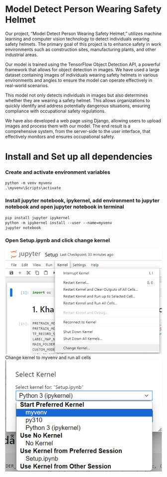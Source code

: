 # Model Detect Person Wearing Safety Helmet
Our project, “Model Detect Person Wearing Safety Helmet,” utilizes machine learning and computer vision technology to detect individuals wearing safety helmets. The primary goal of this project is to enhance safety in work environments such as construction sites, manufacturing plants, and other industrial areas.

Our model is trained using the TensorFlow Object Detection API, a powerful framework that allows for object detection in images. We have used a large dataset containing images of individuals wearing safety helmets in various environments and angles to ensure the model can operate effectively in real-world scenarios.

This model not only detects individuals in images but also determines whether they are wearing a safety helmet. This allows organizations to quickly identify and address potentially dangerous situations, ensuring compliance with occupational safety regulations.

We have also developed a web page using Django, allowing users to upload images and process them with our model. The end result is a comprehensive system, from the server-side to the user interface, that effectively monitors and ensures occupational safety.
# Install and Set up all dependencies
### Create and activate environment variables
```
python -m venv myvenv
.\myvenv\Scripts\activate
```
### Install jupyter notebook, ipykernel, add environment to jupyter notebook and open jupyter notebook in terminal
```
pip install jupyter ipykernel
python -m ipykernel install --user --name=myvenv
jupyter notebook
```
### Open Setup.ipynb and click change kernel
![examples](setup_images/changekernel.png)
Change kernel to myvenv and run all cells
![examples](setup_images/selectenvir.png)